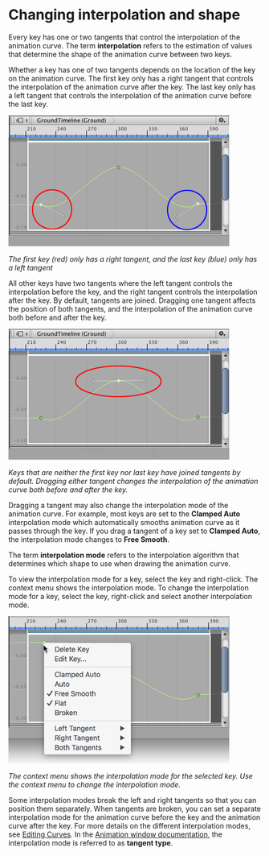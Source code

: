 # Changing interpolation and shape

Every key has one or two tangents that control the interpolation of the animation curve. The term **interpolation** refers to the estimation of values that determine the shape of the animation curve between two keys.

Whether a key has one of two tangents depends on the location of the key on the animation curve. The first key only has a right tangent that controls the interpolation of the animation curve after the key. The last key only has a left tangent that controls the interpolation of the animation curve before the last key. 

![The first key (red) only has a right tangent, and the last key (blue) only has a left tangent](images/timeline_curves_first_last_tangent.png)

_The first key (red) only has a right tangent, and the last key (blue) only has a left tangent_

All other keys have two tangents where the left tangent controls the interpolation before the key, and the right tangent controls the interpolation after the key. By default, tangents are joined. Dragging one tangent affects the position of both tangents, and the interpolation of the animation curve both before and after the key. 

![Keys that are neither the first key nor last key have joined tangents by default. Dragging either tangent changes the interpolation of the animation curve both before and after the key.](images/timeline_curves_tangent_joined.png)

_Keys that are neither the first key nor last key have joined tangents by default. Dragging either tangent changes the interpolation of the animation curve both before and after the key._

Dragging a tangent may also change the interpolation mode of the animation curve. For example, most keys are set to the **Clamped Auto** interpolation mode which automatically smooths animation curve as it passes through the key. If you drag a tangent of a key set to **Clamped Auto**, the interpolation mode changes to **Free Smooth**.

The term **interpolation mode** refers to the interpolation algorithm that determines which shape to use when drawing the animation curve. 

To view the interpolation mode for a key, select the key and right-click. The context menu shows the interpolation mode. To change the interpolation mode for a key, select the key, right-click and select another interpolation mode.

![The context menu shows the interpolation mode for the selected key. Use the context menu to change the interpolation mode.](images/timeline_curves_interp_menu.png)

_The context menu shows the interpolation mode for the selected key. Use the context menu to change the interpolation mode._

Some interpolation modes break the left and right tangents so that you can position them separately. When tangents are broken, you can set a separate interpolation mode for the animation curve before the key and the animation curve after the key. For more details on the different interpolation modes, see [Editing Curves](EditingCurves). In the [Animation window documentation](AnimationEditorGuide), the interpolation mode is referred to as **tangent type**.
      